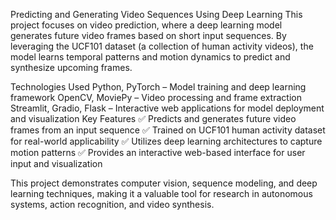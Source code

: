 Predicting and Generating Video Sequences Using Deep Learning
This project focuses on video prediction, where a deep learning model generates future video frames based on short input sequences. By leveraging the UCF101 dataset (a collection of human activity videos), the model learns temporal patterns and motion dynamics to predict and synthesize upcoming frames.

Technologies Used
Python, PyTorch – Model training and deep learning framework
OpenCV, MoviePy – Video processing and frame extraction
Streamlit, Gradio, Flask – Interactive web applications for model deployment and visualization
Key Features
✅ Predicts and generates future video frames from an input sequence
✅ Trained on UCF101 human activity dataset for real-world applicability
✅ Utilizes deep learning architectures to capture motion patterns
✅ Provides an interactive web-based interface for user input and visualization

This project demonstrates computer vision, sequence modeling, and deep learning techniques, making it a valuable tool for research in autonomous systems, action recognition, and video synthesis. 

